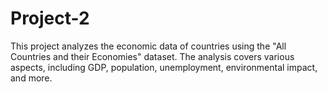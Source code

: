 # Project-2

This project analyzes the economic data of countries using the "All Countries and their Economies" dataset. The analysis covers various aspects, including GDP, population, unemployment, environmental impact, and more.
